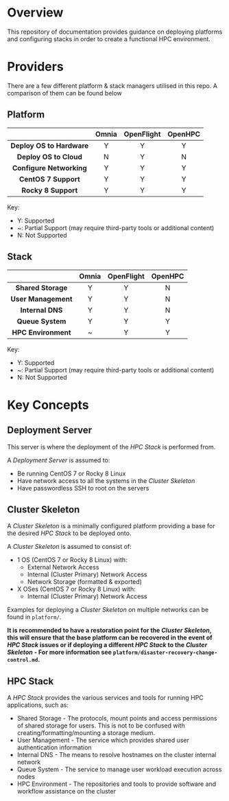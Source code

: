 # Overview 

This repository of documentation provides guidance on deploying platforms and configuring stacks in order to create a functional HPC environment. 

# Providers

There are a few different platform & stack managers utilised in this repo. A comparison of them can be found below

## Platform

|                           | Omnia | OpenFlight | OpenHPC |
| :-----------------------: | :---: | :--------: | :-----: |
| **Deploy OS to Hardware** |   Y   |     Y      |    Y    |
| **Deploy OS to Cloud**    |   N   |     Y      |    N    |
| **Configure Networking**  |   Y   |     Y      |    Y    |
| **CentOS 7 Support**      |   Y   |     Y      |    Y    |
| **Rocky 8 Support**       |   Y   |     Y      |    Y    |

Key:
- Y: Supported
- ~: Partial Support (may require third-party tools or additional content) 
- N: Not Supported

## Stack

|                     | Omnia | OpenFlight | OpenHPC |
| :-----------------: | :---: | :--------: | :-----: |
| **Shared Storage**  |   Y   |     Y      |    N    |
| **User Management** |   Y   |     Y      |    N    |
| **Internal DNS**    |   Y   |     Y      |    N    |
| **Queue System**    |   Y   |     Y      |    Y    |
| **HPC Environment** |   ~   |     Y      |    Y    |

Key:
- Y: Supported
- ~: Partial Support (may require third-party tools or additional content) 
- N: Not Supported

# Key Concepts 

## Deployment Server

This server is where the deployment of the _HPC Stack_ is performed from.

A _Deployment Server_ is assumed to:
- Be running CentOS 7 or Rocky 8 Linux 
- Have network access to all the systems in the _Cluster Skeleton_
- Have passwordless SSH to root on the servers

## Cluster Skeleton

A _Cluster Skeleton_ is a minimally configured platform providing a base for the desired _HPC Stack_ to be deployed onto.

A _Cluster Skeleton_ is assumed to consist of:
- 1 OS (CentOS 7 or Rocky 8 Linux) with:
    - External Network Access
    - Internal (Cluster Primary) Network Access
    - Network Storage (formatted & exported)
- X OSes (CentOS 7 or Rocky 8 Linux) with:
    - Internal (Cluster Primary) Network Access

Examples for deploying a _Cluster Skeleton_ on multiple networks can be found in `platform/`.

**It is recommended to have a restoration point for the _Cluster Skeleton_, this will ensure that the base platform can be recovered in the event of _HPC Stack_ issues or if deploying a different _HPC Stack_ to the _Cluster Skeleton_ - For more information see `platform/disaster-recovery-change-control.md`.**

## HPC Stack

A _HPC Stack_ provides the various services and tools for running HPC applications, such as:
- Shared Storage - The protocols, mount points and access permissions of shared storage for users. This is not to be confused with creating/formatting/mounting a storage medium.
- User Management - The service which provides shared user authentication information
- Internal DNS - The means to resolve hostnames on the cluster internal network
- Queue System - The service to manage user workload execution across nodes
- HPC Environment - The repositories and tools to provide software and workflow assistance on the cluster
